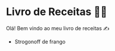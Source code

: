 # Livro de Receitas :man_cook:

Olá! Bem vindo ao meu livro de receitas :writing_hand:

- Strogonoff de frango

